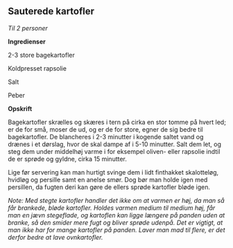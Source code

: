 ## Sauterede kartofler

*Til 2 personer*

**Ingredienser**

2-3 store bagekartofler

Koldpresset rapsolie

Salt

Peber

**Opskrift**

Bagekartofler skrælles og skæres i tern på cirka en stor tomme på hvert
led; er de for små, moser de ud, og er de for store, egner de sig bedre
til bagekartofler. De blancheres i 2-3 minutter i kogende saltet vand og
drænes i et dørslag, hvor de skal dampe af i 5-10 minutter. Salt dem
let, og steg dem under middelhøj varme i for eksempel oliven- eller
rapsolie indtil de er sprøde og gyldne, cirka 15 minutter.

Lige før servering kan man hurtigt svinge dem i lidt finthakket
skalotteløg, hvidløg og persille samt en anelse smør. Dog bør man holde
igen med persillen, da fugten deri kan gøre de ellers sprøde kartofler
bløde igen.

*Note: Med stegte kartofler handler det ikke om at varmen er høj, da man
så får brankede, bløde kartofler. Holdes varmen medium til medium høj,
får man en jævn stegeflade, og kartoflen kan ligge længere på panden
uden at branke, så den smider mere fugt og bliver sprøde udenpå. Det er
vigtigt, at man ikke har for mange kartofler på panden. Laver man mad
til flere, er det derfor bedre at lave ovnkartofler.*

